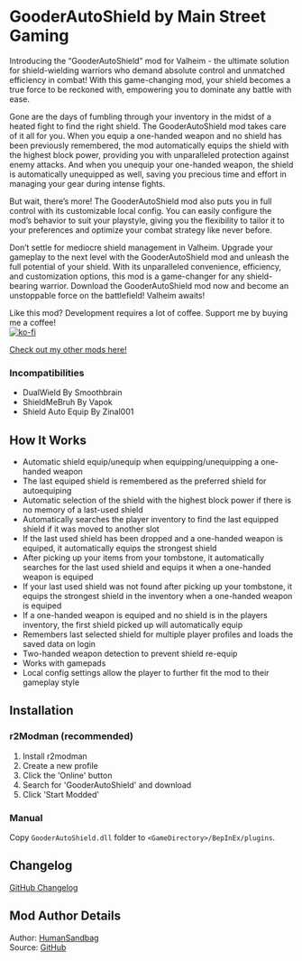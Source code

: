 # GooderAutoShield by Main Street Gaming
Introducing the “GooderAutoShield” mod for Valheim - the ultimate solution for shield-wielding warriors who demand absolute control and unmatched efficiency in combat! With this game-changing mod, your shield becomes a true force to be reckoned with, empowering you to dominate any battle with ease. 

Gone are the days of fumbling through your inventory in the midst of a heated fight to find the right shield. The GooderAutoShield mod takes care of it all for you. When you equip a one-handed weapon and no shield has been previously remembered, the mod automatically equips the shield with the highest block power, providing you with unparalleled protection against enemy attacks. And when you unequip your one-handed weapon, the shield is automatically unequipped as well, saving you precious time and effort in managing your gear during intense fights. 

But wait, there’s more! The GooderAutoShield mod also puts you in full control with its customizable local config. You can easily configure the mod’s behavior to suit your playstyle, giving you the flexibility to tailor it to your preferences and optimize your combat strategy like never before. 

Don’t settle for mediocre shield management in Valheim. Upgrade your gameplay to the next level with the GooderAutoShield mod and unleash the full potential of your shield. With its unparalleled convenience, efficiency, and customization options, this mod is a game-changer for any shield-bearing warrior. Download the GooderAutoShield mod now and become an unstoppable force on the battlefield! Valheim awaits!  

Like this mod? Development requires a lot of coffee. Support me by buying me a coffee!  
[![ko-fi](https://storage.ko-fi.com/cdn/kofi1.png)](https://ko-fi.com/Z8Z6IHWJT)  

[Check out my other mods here!](https://valheim.thunderstore.io/package/MainStreetGaming/)  

### Incompatibilities
- DualWield By Smoothbrain
- ShieldMeBruh By Vapok
- Shield Auto Equip By Zinal001

## How It Works
- Automatic shield equip/unequip when equipping/unequipping a one-handed weapon
- The last equiped shield is remembered as the preferred shield for autoequiping
- Automatic selection of the shield with the highest block power if there is no memory of a last-used shield
- Automatically searches the player inventory to find the last equipped shield if it was moved to another slot
- If the last used shield has been dropped and a one-handed weapon is equiped, it automatically equips the strongest shield
- After picking up your items from your tombstone, it automatically searches for the last used shield and equips it when a one-handed weapon is equiped
- If your last used shield was not found after picking up your tombstone, it equips the strongest shield in the inventory when a one-handed weapon is equiped
- If a one-handed weapon is equiped and no shield is in the players inventory, the first shield picked up will automatically equip
- Remembers last selected shield for multiple player profiles and loads the saved data on login
- Two-handed weapon detection to prevent shield re-equip
- Works with gamepads
- Local config settings allow the player to further fit the mod to their gameplay style

## Installation

### r2Modman (recommended)
1. Install r2modman
2. Create a new profile
3. Click the 'Online' button
4. Search for 'GooderAutoShield' and download
5. Click 'Start Modded'

### Manual
Copy `GooderAutoShield.dll` folder to `<GameDirectory>/BepInEx/plugins`.

## Changelog
[GitHub Changelog](https://github.com/humansandbag/Valheim-GooderAutoShield-Mod/blob/main/CHANGELOG.md)

## Mod Author Details
Author: [HumanSandbag](https://github.com/humansandbag)  
Source: [GitHub](https://github.com/humansandbag/Valheim-GooderAutoShield-Mod)
